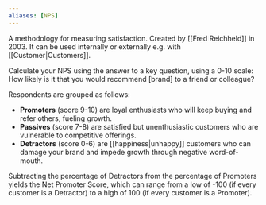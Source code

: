 ```yaml
---
aliases: [NPS]
---
```


A methodology for measuring satisfaction. Created by [[Fred Reichheld]] in 2003. It can be used internally or externally e.g. with [[Customer|Customers]].

Calculate your NPS using the answer to a key question, using a 0-10 scale: How likely is it that you would recommend \[brand\] to a friend or colleague?

Respondents are grouped as follows:

- **Promoters** (score 9-10) are loyal enthusiasts who will keep buying and refer others, fueling growth.
- **Passives** (score 7-8) are satisfied but unenthusiastic customers who are vulnerable to competitive offerings.
- **Detractors** (score 0-6) are [[happiness|unhappy]] customers who can damage your brand and impede growth through negative word-of-mouth.

Subtracting the percentage of Detractors from the percentage of Promoters yields the Net Promoter Score, which can range from a low of -100 (if every customer is a Detractor) to a high of 100 (if every customer is a Promoter).
